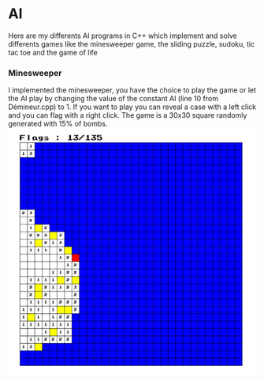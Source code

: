 # AI
Here are my differents AI programs in C++ which implement and solve differents games like the minesweeper game, the sliding puzzle, sudoku, tic tac toe and the game of life

### Minesweeper
I implemented the minesweeper, you have the choice to play the game or let the AI play by changing the value of the constant AI (line 10 from Démineur.cpp) to 1. If you want to play you can reveal a case with a left click and you can flag with a right click. The game is a 30x30 square randomly generated with 15% of bombs.
![AI Design](images/demineur1.JPG)
